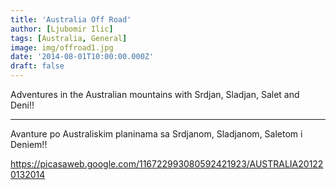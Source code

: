 ```yaml
---
title: 'Australia Off Road'
author: [Ljubomir Ilic]
tags: [Australia, General]
image: img/offroad1.jpg
date: '2014-08-01T10:00:00.000Z'
draft: false
---
```


Adventures in the Australian mountains with Srdjan, Sladjan, Salet and Deni!!

------

Avanture po Australiskim planinama sa Srdjanom, Sladjanom, Saletom i Deniem!!

https://picasaweb.google.com/116722993080592421923/AUSTRALIA201220132014
